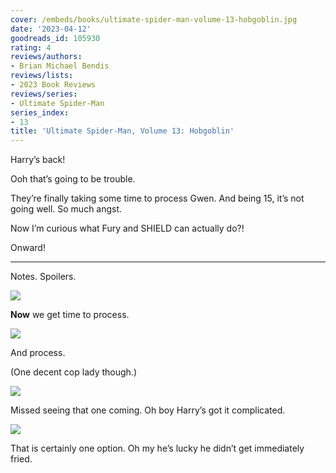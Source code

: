 ```yaml
---
cover: /embeds/books/ultimate-spider-man-volume-13-hobgoblin.jpg
date: '2023-04-12'
goodreads_id: 105930
rating: 4
reviews/authors:
- Brian Michael Bendis
reviews/lists:
- 2023 Book Reviews
reviews/series:
- Ultimate Spider-Man
series_index:
- 13
title: 'Ultimate Spider-Man, Volume 13: Hobgoblin'
---
```

Harry’s back! 

Ooh that’s going to be trouble. 

They’re finally taking some time to process Gwen. And being 15, it’s not going well. So much angst. 

Now I’m curious what Fury and SHIELD can actually do?!

Onward!

<!--more-->

---



Notes. Spoilers. 

![](/embeds/books/attachments/ultimate-spider-man-v13-5529e3.png)


**Now** we get time to process. 

![](/embeds/books/attachments/ultimate-spider-man-v13-18a719.png)

And process. 

(One decent cop lady though.)

![](/embeds/books/attachments/ultimate-spider-man-v13-5095e3.png)

Missed seeing that one coming. Oh boy Harry’s got it complicated. 

![](/embeds/books/attachments/ultimate-spider-man-v13-73bda8.png)

That is certainly one option. Oh my he’s lucky he didn’t get immediately fried. 


